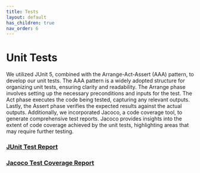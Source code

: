 ```yaml
---
title: Tests
layout: default
has_children: true
nav_order: 6
---
```


# Unit Tests

We utilized JUnit 5, combined with the Arrange-Act-Assert (AAA) pattern, to develop our unit tests. The AAA pattern is a
widely adopted structure for organizing unit tests, ensuring clarity and readability. The Arrange phase involves setting
up the necessary preconditions and inputs for the test. The Act phase executes the code being tested, capturing any
relevant outputs. Lastly, the Assert phase verifies the expected results against the actual outputs. Additionally, we
incorporated Jacoco, a code coverage tool, to generate comprehensive test reports. Jacoco provides insights into the
extent of code coverage achieved by the unit tests, highlighting areas that may require further testing.

### [JUnit Test Report]({{site.baseurl}}/assets/reports/tests/test/index.html)

### [Jacoco Test Coverage Report]({{site.baseurl}}/assets/reports/jacoco/test/html/index.html)

